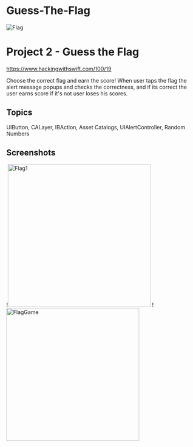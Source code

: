 # Guess-The-Flag

![Flag](https://user-images.githubusercontent.com/89012665/169308219-e7b56b6c-4a30-41d6-9dd3-759203097ad0.gif)


# Project 2 - Guess the Flag
https://www.hackingwithswift.com/100/19

Choose the correct flag and earn the score!
When user taps the flag the alert message popups and checks the correctness,
and if its correct the user earns score if it's not user loses his scores.



## Topics

UIButton, CALayer, IBAction, Asset Catalogs, UIAlertController, Random Numbers

## Screenshots
!<img width="376" alt="Flag1" src="https://user-images.githubusercontent.com/89012665/169308983-64eb0e55-4b36-414b-b4c5-8c5dd377cf61.png">
!<img width="350" alt="FlagGame" src="https://user-images.githubusercontent.com/89012665/169309006-14ed1f20-3f90-4dda-9b37-7434babf7037.png">
